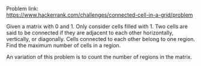 Problem link: </br>
https://www.hackerrank.com/challenges/connected-cell-in-a-grid/problem

Given a matrix with 0 and 1. Only consider cells filled with 1. Two cells are said to be connected if they are adjacent to each other horizontally, vertically, or diagonally. Cells connected to each other belong to one region. Find the maximum number of cells in a region. 

An variation of this problem is to count the number of regions in the matrix.